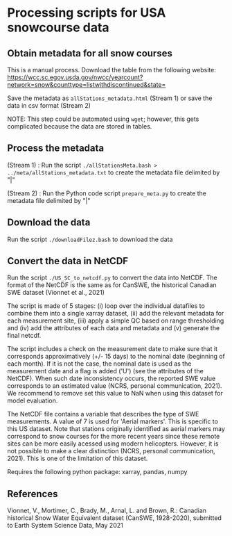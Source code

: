 # Processing scripts for USA snowcourse data

## Obtain metadata for all snow courses

This is a manual process. Download the table from the following website:
https://wcc.sc.egov.usda.gov/nwcc/yearcount?network=snow&counttype=listwithdiscontinued&state=

Save the metadata as `allStations_metadata.html` (Stream 1) or save the data in csv format (Stream 2)

NOTE: This step could be automated using `wget`; however, this gets complicated because the data are stored in tables.

## Process the metadata

(Stream 1) : Run the script `./allStationsMeta.bash > ../meta/allStations_metadata.txt` to create the metadata file delimited by "|"

(Stream 2) : Run the Python code script `prepare_meta.py` to create the metadata file delimited by "|"

## Download the data

Run the script `./downloadFilez.bash` to download the data

## Convert the data in NetCDF

Run the script `./US_SC_to_netcdf.py` to convert the data into NetCDF. The format of the NetCDF is the same as for CanSWE, the historical Canadian SWE dataset (Vionnet et al., 2021) 

The script is made of 5 stages: (i) loop over the individual datafiles to combine them into a single xarray dataset, (ii) add the relevant metadata for each measurement site, (iii) apply a simple QC based on range thresholding and (iv) add the attributes of each data and metadata and (v) generate the final netcdf. 

The script includes a check on the measurement date to make sure that it corresponds approximatively (+/- 15 days) to the nominal date (beginning of each month). If it is not the case, the nominal date is used as the measurement date and a flag is added ('U') (see the attributes of the NetCDF). When such date inconsistency occurs, the reported SWE value corresponds to an estimated value (NCRS, personal communication, 2021). We recommend to remove set this value to NaN when using this dataset for model evaluation. 

The NetCDF file contains a variable that describes the type of SWE measurements. A value of 7 is used for 'Aerial markers'. This is specific to this US dataset. Note that stations originally identified as aerial markers may correspond to snow courses for the more recent years since these remote sites can be more easily acessed using modern helicopters. However, it is not possible to make a clear distinction (NCRS, personal communication, 2021). This is one of the limitation of this dataset. 
  

Requires the following python package: xarray, pandas, numpy

## References 
Vionnet, V., Mortimer, C., Brady, M., Arnal, L. and Brown, R.: Canadian historical Snow Water Equivalent dataset (CanSWE, 1928-2020), submitted to Earth System Science Data, May 2021 

